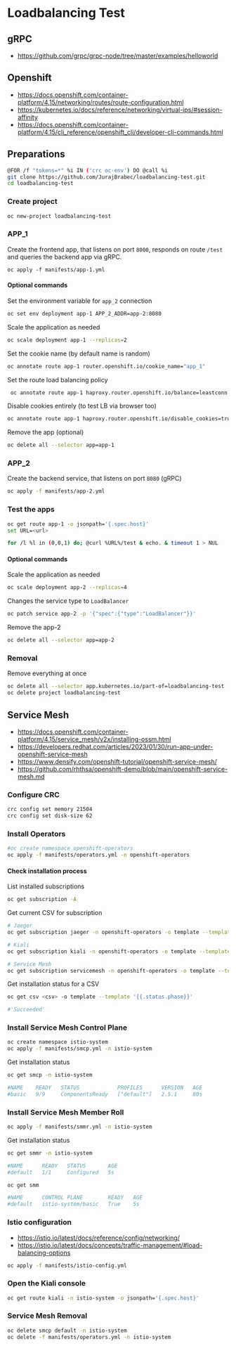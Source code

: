# Loadbalancing Test

## gRPC

- https://github.com/grpc/grpc-node/tree/master/examples/helloworld

## Openshift

- https://docs.openshift.com/container-platform/4.15/networking/routes/route-configuration.html
- https://kubernetes.io/docs/reference/networking/virtual-ips/#session-affinity
- https://docs.openshift.com/container-platform/4.15/cli_reference/openshift_cli/developer-cli-commands.html

## Preparations

```sh
@FOR /f "tokens=*" %i IN ('crc oc-env') DO @call %i
git clone https://github.com/JurajBrabec/loadbalancing-test.git
cd loadbalancing-test
```

### Create project

```sh
oc new-project loadbalancing-test
```

### APP_1

Create the frontend app, that listens on port `8000`, responds on route `/test` and queries the backend app via gRPC.

```shell
oc apply -f manifests/app-1.yml
```

#### Optional commands

Set the environment variable for `app_2` connection

```sh
oc set env deployment app-1 APP_2_ADDR=app-2:8080
```

Scale the application as needed

```sh
oc scale deployment app-1 --replicas=2
```

Set the cookie name (by default name is random)

```sh
oc annotate route app-1 router.openshift.io/cookie_name="app_1"
```

Set the route load balancing policy

```sh
 oc annotate route app-1 haproxy.router.openshift.io/balance=leastconn
```

Disable cookies entirely (to test LB via browser too)

```sh
oc annotate route app-1 haproxy.router.openshift.io/disable_cookies=true
```

Remove the app (optional)

```sh
oc delete all --selector app=app-1
```

### APP_2

Create the backend service, that listens on port `8080` (gRPC)

```sh
oc apply -f manifests/app-2.yml
```

### Test the apps

```sh
oc get route app-1 -o jsonpath='{.spec.host}'
set URL=<url>

for /l %l in (0,0,1) do; @curl %URL%/test & echo. & timeout 1 > NUL
```

#### Optional commands

Scale the application as needed

```sh
oc scale deployment app-2 --replicas=4
```

Changes the service type to `LoadBalancer`

```sh
oc patch service app-2 -p '{"spec":{"type":"LoadBalancer"}}'
```

Remove the app-2

```sh
oc delete all --selector app=app-2
```

### Removal

Remove everything at once

```sh
oc delete all --selector app.kubernetes.io/part-of=loadbalancing-test
oc delete project loadbalancing-test
```

## Service Mesh

- https://docs.openshift.com/container-platform/4.15/service_mesh/v2x/installing-ossm.html
- https://developers.redhat.com/articles/2023/01/30/run-app-under-openshift-service-mesh
- https://www.densify.com/openshift-tutorial/openshift-service-mesh/
- https://github.com/rhthsa/openshift-demo/blob/main/openshift-service-mesh.md

### Configure CRC

```sh
crc config set memory 21504
crc config set disk-size 62
```

### Install Operators

```sh
#oc create namespace openshift-operators
oc apply -f manifests/operators.yml -n openshift-operators
```

#### Check installation process

List installed subscriptions

```sh
oc get subscription -A
```

Get current CSV for subscription

```sh
# Jaeger
oc get subscription jaeger -n openshift-operators -o template --template '{{.status.currentCSV}}'

# Kiali
oc get subscription kiali -n openshift-operators -o template --template '{{.status.currentCSV}}'

# Service Mesh
oc get subscription servicemesh -n openshift-operators -o template --template '{{.status.currentCSV}}'
```

Get installation status for a CSV

```sh
oc get csv <csv> -o template --template '{{.status.phase}}'

#'Succeeded'
```

### Install Service Mesh Control Plane

```sh
oc create namespace istio-system
oc apply -f manifests/smcp.yml -n istio-system
```

Get installation status

```sh
oc get smcp -n istio-system

#NAME    READY   STATUS            PROFILES      VERSION   AGE
#basic   9/9     ComponentsReady   ["default"]   2.5.1     80s
```

### Install Service Mesh Member Roll

```sh
oc apply -f manifests/smmr.yml -n istio-system
```

Get installation status

```sh
oc get smmr -n istio-system

#NAME      READY   STATUS       AGE
#default   1/1     Configured   5s

oc get smm

#NAME      CONTROL PLANE        READY   AGE
#default   istio-system/basic   True    5s
```

### Istio configuration

- https://istio.io/latest/docs/reference/config/networking/
- https://istio.io/latest/docs/concepts/traffic-management/#load-balancing-options

```sh
oc apply -f manifests/istio-config.yml
```

### Open the Kiali console

```sh
oc get route kiali -n istio-system -o jsonpath='{.spec.host}'
```

### Service Mesh Removal

```sh
oc delete smcp default -n istio-system
oc delete -f manifests/operators.yml -n istio-system
```
